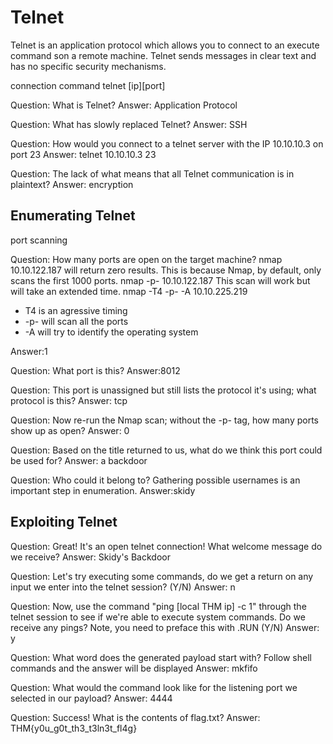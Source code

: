 # Telnet

Telnet is an application protocol which allows you to connect to an execute command son a remote machine. Telnet sends messages in clear text and has no specific security mechanisms. 

connection command
telnet [ip][port]

Question: What is Telnet?
Answer: Application Protocol

Question: What has slowly replaced Telnet?
Answer: SSH

Question: How would you connect to a telnet server with the IP 10.10.10.3 on port 23
Answer: telnet 10.10.10.3 23

Question: The lack of what means that all Telnet communication is in plaintext?
Answer: encryption

## Enumerating Telnet
port scanning

Question: How many ports are open on the target machine?
nmap 10.10.122.187 will return zero results. This is because Nmap, by default, only scans the first 1000 ports. 
nmap -p- 10.10.122.187 This scan will work but will take an extended time. 
nmap -T4 -p- -A 10.10.225.219 
  - T4 is an agressive timing
  - -p- will scan all the ports
  - -A will try to identify the operating system



Answer:1

Question: What port is this?
Answer:8012

Question: This port is unassigned but still lists the protocol it's using; what protocol is this?
Answer: tcp

Question: Now re-run the Nmap scan; without the -p- tag, how many ports show up as open?
Answer: 0

Question: Based on the title returned to us, what do we think this port could be used for?
Answer: a backdoor

Question: Who could it belong to? Gathering possible usernames is an important step in enumeration.
Answer:skidy

## Exploiting Telnet

Question: Great! It's an open telnet connection! What welcome message do we receive?
Answer: Skidy's Backdoor


Question: Let's try executing some commands, do we get a return on any input we enter into the telnet session? (Y/N)
Answer: n


Question: Now, use the command "ping [local THM ip] -c 1" through the telnet session to see if we're able to execute system commands. Do we receive any pings? Note, you need to preface this with .RUN (Y/N)
Answer: y


Question: What word does the generated payload start with?
Follow shell commands and the answer will be displayed
Answer: mkfifo

Question: What would the command look like for the listening port we selected in our payload?
Answer: 4444


Question: Success! What is the contents of flag.txt?
Answer: THM{y0u_g0t_th3_t3ln3t_fl4g}
